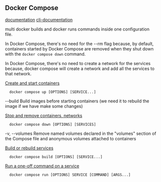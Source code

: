 
## Docker Compose

[documentation](https://docs.docker.com/reference/compose-file/)
[cli-documentation](https://docs.docker.com/reference/cli/docker/compose/)

multi docker builds and docker runs commands inside one configuration file.

In Docker Compose, there's no need for the --rm flag because, by default, containers started by Docker Compose are removed when they shut down with the ```docker compose down``` command.

In Docker Compose, there's no need to create a network for the services because, docker compose will create a network and add all the services to that network.


[Create and start containers](https://docs.docker.com/reference/cli/docker/compose/up/)
```shell
  docker compose up [OPTIONS] [SERVICE...]
```
--build		Build images before starting containers (we need it to rebuild the image if we have make some changes)

[Stop and remove containers, networks](https://docs.docker.com/reference/cli/docker/compose/down/)
```shell
  docker compose down [OPTIONS] [SERVICES]
```
-v, --volumes		Remove named volumes declared in the "volumes" section of the Compose file and anonymous volumes attached to containers


[Build or rebuild services](https://docs.docker.com/reference/cli/docker/compose/build/)
```shell
  docker compose build [OPTIONS] [SERVICE...]
```

[Run a one-off command on a service](https://docs.docker.com/reference/cli/docker/compose/run/)
```shell
  docker compose run [OPTIONS] SERVICE [COMMAND] [ARGS...]
```


